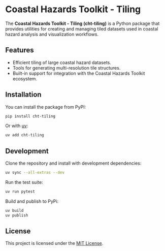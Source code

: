 # Coastal Hazards Toolkit - Tiling

The **Coastal Hazards Toolkit - Tiling (cht-tiling)** is a Python package that provides utilities for creating and managing tiled datasets used in coastal hazard analysis and visualization workflows.

## Features
- Efficient tiling of large coastal hazard datasets.
- Tools for generating multi-resolution tile structures.
- Built-in support for integration with the Coastal Hazards Toolkit ecosystem.

## Installation
You can install the package from PyPI:

```bash
pip install cht-tiling
```

Or with [uv](https://github.com/astral-sh/uv):

```bash
uv add cht-tiling
```

## Development
Clone the repository and install with development dependencies:

```bash
uv sync --all-extras --dev
```

Run the test suite:

```bash
uv run pytest
```

Build and publish to PyPi:
```bash
uv build
uv publish
```

## License
This project is licensed under the [MIT License](LICENSE).
